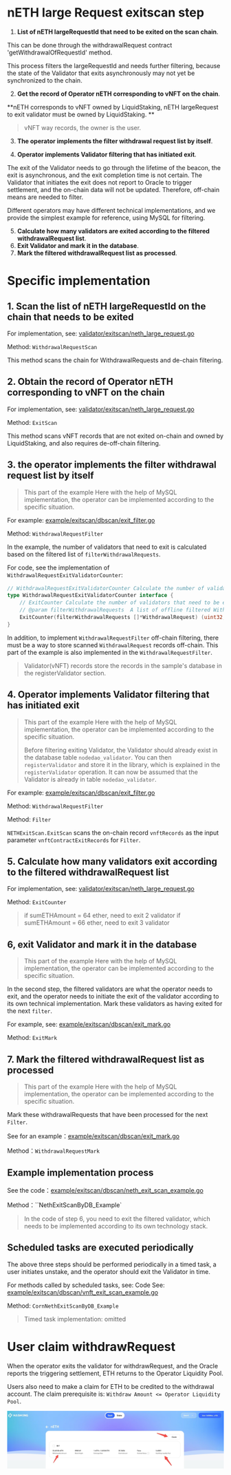 # nETH large Request exitscan step

1. **List of nETH largeRequestId that need to be exited on the scan chain**. 

This can be done through the withdrawalRequest contract 'getWithdrawalOfRequestId' method.

This process filters the largeRequestId and needs further filtering, because the state of the Validator that exits asynchronously may not yet be synchronized to the chain.

2. **Get the record of Operator nETH corresponding to vNFT on the chain**.

**nETH corresponds to vNFT owned by LiquidStaking, nETH largeRequest to exit validator must be owned by LiquidStaking. **

> vNFT way records, the owner is the user.

3. **The operator implements the filter withdrawal request list by itself**. 

4. **Operator implements Validator filtering that has initiated exit**.

The exit of the Validator needs to go through the lifetime of the beacon, the exit is asynchronous, and the exit completion time is not certain. The Validator that initiates the exit does not report to Oracle to trigger settlement, and the on-chain data will not be updated. Therefore, off-chain means are needed to filter.

Different operators may have different technical implementations, and we provide the simplest example for reference, using MySQL for filtering.

5. **Calculate how many validators are exited according to the filtered withdrawalRequest list**.
6. **Exit Validator and mark it in the database**.
7. **Mark the filtered withdrawalRequest list as processed**.



# Specific implementation

## 1. Scan the list of nETH largeRequestId on the chain that needs to be exited

For implementation, see: [validator/exitscan/neth_large_request.go](../../validator/exitscan/neth_large_request.go)

Method: `WithdrawalRequestScan`

This method scans the chain for WithdrawalRequests and de-chain filtering.




## 2. Obtain the record of Operator nETH corresponding to vNFT on the chain

For implementation, see: [validator/exitscan/neth_large_request.go](../../validator/exitscan/neth_large_request.go)

Method: `ExitScan`

This method scans vNFT records that are not exited on-chain and owned by LiquidStaking, and also requires de-off-chain filtering.



## 3. the operator implements the filter withdrawal request list by itself

> This part of the example Here with the help of MySQL implementation, the operator can be implemented according to the specific situation.

For example: [example/exitscan/dbscan/exit_filter.go](../../example/exitscan/dbscan/exit_filter.go)

Method: `WithdrawalRequestFilter`

In the example, the number of validators that need to exit is calculated based on the filtered list of `filterWithdrawalRequests`.

For code, see the implementation of `WithdrawalRequestExitValidatorCounter`:

```go
// WithdrawalRequestExitValidatorCounter Calculate the number of validators that need to be exited by a Withdrawal Request
type WithdrawalRequestExitValidatorCounter interface {
	// ExitCounter Calculate the number of validators that need to be exited by a Withdrawal Request
	// @param filterWithdrawalRequests  A list of offline filtered Withdrawal Requests
	ExitCounter(filterWithdrawalRequests []*WithdrawalRequest) (uint32, error)
}
```



In addition, to implement `WithdrawalRequestFilter` off-chain filtering, there must be a way to store scanned `WithdrawalRequest` records off-chain. This part of the example is also implemented in the `WithdrawalRequestFilter`.

> Validator(vNFT) records store the records in the sample's database in the registerValidator section.



## 4. Operator implements Validator filtering that has initiated exit

> This part of the example Here with the help of MySQL implementation, the operator can be implemented according to the specific situation.
>
> Before filtering exiting Validator, the Validator should already exist in the database table `nodedao_validator`. You can then `registerValidator` and store it in the library, which is explained in the `registerValidator` operation. It can now be assumed that the Validator is already in table `nodedao_validator`.

For example: [example/exitscan/dbscan/exit_filter.go](../../example/exitscan/dbscan/exit_filter.go)

Method: `WithdrawalRequestFilter`

Method: `Filter`

`NETHExitScan.ExitScan` scans the on-chain record `vnftRecords` as the input parameter `vnftContractExitRecords` for `Filter`.

## 5. Calculate how many validators exit according to the filtered withdrawalRequest list

For implementation, see: [validator/exitscan/neth_large_request.go](../../validator/exitscan/neth_large_request.go)

Method: `ExitCounter`

> if sumETHAmount = 64 ether, need to exit 2 validator
> if sumETHAmount = 66 ether, need to exit 3 validator




## 6, exit Validator and mark it in the database

> This part of the example Here with the help of MySQL implementation, the operator can be implemented according to the specific situation.

In the second step, the filtered validators are what the operator needs to exit, and the operator needs to initiate the exit of the validator according to its own technical implementation. Mark these validators as having exited for the next `filter`.

For example, see: [example/exitscan/dbscan/exit_mark.go](../../example/exitscan/dbscan/exit_mark.go)

Method: `ExitMark`


## 7. Mark the filtered withdrawalRequest list as processed

> This part of the example Here with the help of MySQL implementation, the operator can be implemented according to the specific situation.

Mark these withdrawalRequests that have been processed for the next `Filter`.

See for an example：[example/exitscan/dbscan/exit_mark.go](../../example/exitscan/dbscan/exit_mark.go)

Method：`WithdrawalRequestMark`



## Example implementation process

See the code：[example/exitscan/dbscan/neth_exit_scan_example.go](../../example/exitscan/dbscan/neth_exit_scan_example.go)

Method：``NethExitScanByDB_Example`
> In the code of step 6, you need to exit the filtered validator, which needs to be implemented according to its own technology stack.



## Scheduled tasks are executed periodically

The above three steps should be performed periodically in a timed task, a user initiates unstake, and the operator should exit the Validator in time.

For methods called by scheduled tasks, see: Code See: [example/exitscan/dbscan/vnft_exit_scan_example.go](../../example/exitscan/dbscan/vnft_exit_scan_example.go)

Method: `CornNethExitScanByDB_Example`

> Timed task implementation: omitted

# User claim withdrawRequest

When the operator exits the validator for withdrawRequest, and the Oracle reports the triggering settlement, ETH returns to the Operator Liquidity Pool.

Users also need to make a claim for ETH to be credited to the withdrawal account. The claim prerequisite is: `Withdraw Amount <= Operator Liquidity Pool`.


![neth claim](../images/neth-claim.jpeg)

